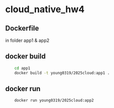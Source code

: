 # cloud_native_hw4

## Dockerfile

in folder app1 & app2


## docker build
```bash    
    cd app1
    docker build -t young0319/2025cloud:app1 .

```
## docker run
```bash
    docker run young0319/2025cloud:app2
```